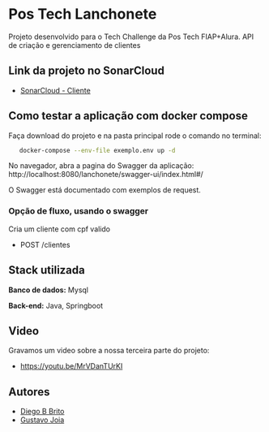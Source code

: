 # Pos Tech Lanchonete

Projeto desenvolvido para o Tech Challenge da Pos Tech FIAP+Alura.
API de criação e gerenciamento de clientes


## Link da projeto no SonarCloud

- [SonarCloud - Cliente](https://sonarcloud.io/project/overview?id=Diegobbrito_tech-challenge-cliente)

## Como testar a aplicação com docker compose

Faça download do projeto e na pasta principal rode o comando no terminal:

```bash
   docker-compose --env-file exemplo.env up -d
```
No navegador, abra a pagina do Swagger da aplicação:
http://localhost:8080/lanchonete/swagger-ui/index.html#/

O Swagger está documentado com exemplos de request.

### Opção de fluxo, usando o swagger

Cria um cliente com cpf valido
- POST /clientes

## Stack utilizada

**Banco de dados:** Mysql

**Back-end:** Java, Springboot

## Video
Gravamos um video sobre a nossa terceira parte do projeto:
- https://youtu.be/MrVDanTUrKI

## Autores

- [Diego B Brito](https://github.com/Diegobbrito)
- [Gustavo Joia](https://github.com/GustavoJoiaP)
